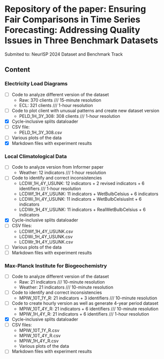 # Repository of the paper: Ensuring Fair Comparisons in Time Series Forecasting: Addressing Quality Issues in Three Benchmark Datasets
Submited to: NeurISP 2024 Dataset and Benchmark Track

## Content

### Electricity Load Diagrams
 * [ ] Code to analyze different version of the dataset
   * Raw: 370 clients /// 15-minute resolution
   * ECL: 321 clients /// 1-hour resolution 
 * [ ] Code to plot client with unusual patterns and create new dataset version
   * PELD_1H_3Y_308: 308 clients /// 1-hour resolution
 * [x] Cycle-inclusive splits dataloader
 * [ ] CSV file:
   * PELD_1H_3Y_308.csv
 * [ ] Various plots of the data
 * [x] Markdown files with experiment results

### Local Climatological Data
 * [ ] Code to analyze version from Informer paper
   * Weather: 12 indicators /// 1-hour resolution
 * [ ] Code to identify and correct inconsistencies
   * LCDW_1H_4Y_USUNK: 12 indicators + 2 revised indicators + 6 identifiers /// 1-hour resolution
   * LCDWf_1H_4Y_USUNK: 11 indicators + WetBulbCelsius + 6 indicators
   * LCDWi_1H_4Y_USUNK: 11 indicators + WetBulbCelsiusInt + 6 indicators
   * LCDWr_1H_4Y_USUNK: 11 indicators + RealWetBulbCelsius + 6 indicators
 * [x] Cycle-inclusive splits dataloader
 * [ ] CSV files:
   * LCDWf_1H_4Y_USUNK.csv
   * LCDWi_1H_4Y_USUNK.csv
   * LCDWr_1H_4Y_USUNK.csv
 * [ ] Various plots of the data
 * [ ] Markdown files with experiment results

### Max-Planck Institute for Biogeochemistry 
 * [ ] Code to analyze different version of the dataset
   * Raw: 21 indicators /// 10-minute resolution
   * Weather: 21 indicators /// 10-minute resolution
 * [ ] Code to identify and correct inconsistencies
   * MPIW_10T_1Y_R: 21 indicators + 3 identifiers /// 10-minute resolution
 * [ ] Code to create hourly version as well as generate 4-year period dataset
   * MPIW_10T_4Y_R: 21 indicators + 6 identifiers /// 10-minute resolution
   * MPIW_1H_4Y_R: 21 indicators + 6 identifiers /// 1-hour resolution
 * [x] Cycle-inclusive splits dataloader
 * [ ] CSV files:
   * MPIW_10T_1Y_R.csv
   * MPIW_10T_4Y_R.csv
   * MPIW_1H_4Y_R.csv
   * Various plots of the data 
 * [ ] Markdown files with experiment results